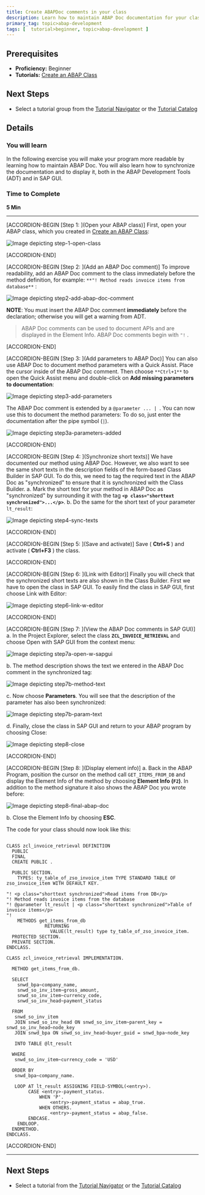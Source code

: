 ```yaml
---
title: Create ABAPDoc comments in your class
description: Learn how to maintain ABAP Doc documentation for your class
primary_tag: topic>abap-development
tags: [  tutorial>beginner, topic>abap-development ]
---
```


## Prerequisites  
 - **Proficiency:** Beginner
 - **Tutorials:** [Create an ABAP Class](https://www.sap.com/developer/tutorials/abap-dev-create-new-class.html)


## Next Steps
 - Select a tutorial group from the [Tutorial Navigator](https://www.sap.com/developer/tutorial-navigator.html) or the [Tutorial Catalog](https://www.sap.com/developer/tutorial-navigator.tutorials.html)

## Details
### You will learn  
In the following exercise you will make your program more readable by learning how to maintain ABAP Doc. You will also learn how to synchronize the documentation and to display it, both in the ABAP Development Tools (ADT) and in SAP GUI.

### Time to Complete
**5 Min**

---

[ACCORDION-BEGIN [Step 1: ](Open your ABAP class)]
First, open your ABAP class, which you created in [Create an ABAP Class](https://www.sap.com/developer/tutorials/abap-dev-create-new-class.html):

![Image depicting step-1-open-class](step-1-open-class.png)


[ACCORDION-END]

[ACCORDION-BEGIN [Step 2: ](Add an ABAP Doc comment)]
To improve readability, add an ABAP Doc comment to the class immediately before the method definition, for example:
`**"! Method reads invoice items from database**` :

![Image depicting step2-add-abap-doc-comment](step2-add-abap-doc-comment.png)

**NOTE**: You must insert the ABAP Doc comment **immediately** before the declaration; otherwise you will get a warning from ADT.

> ABAP Doc comments can be used to document APIs and are displayed in the Element Info. ABAP Doc comments begin with `"!` .


[ACCORDION-END]


[ACCORDION-BEGIN [Step 3: ](Add parameters to ABAP Doc)]
You can also use ABAP Doc to document method parameters with a Quick Assist. Place the cursor inside of the ABAP Doc comment. Then choose `**Ctrl+1**` to open the Quick Assist menu and double-click on **Add missing parameters to documentation**:

![Image depicting step3-add-parameters](step3-add-parameters.png)

The ABAP Doc comment is extended by a `@parameter ... | `. You can now use this to document the method parameters: To do so, just enter the documentation after the pipe symbol (` | `).

![Image depicting step3a-parameters-added](step3a-parameters-added.png)


[ACCORDION-END]

[ACCORDION-BEGIN [Step 4: ](Synchronize short texts)]
We have documented our method using ABAP Doc. However, we also want to see the same short texts in the description fields of the form-based Class Builder in SAP GUI.
To do this, we need to tag the required text in the ABAP Doc as "synchronized" to ensure that it is synchronized with the Class Builder.
a.	Mark the short text for your method in ABAP Doc as "synchronized" by surrounding it with the tag **`<p class="shorttext synchronized">...</p>`**.
b.	Do the same for the short text of your parameter `lt_result`:

![Image depicting step4-sync-texts](step4-sync-texts.png)


[ACCORDION-END]

[ACCORDION-BEGIN [Step 5: ](Save and activate)]
Save ( **Ctrl+S** ) and activate ( **Ctrl+F3** ) the class.


[ACCORDION-END]

[ACCORDION-BEGIN [Step 6: ](Link with Editor)]
Finally you will check that the synchronized short texts are also shown in the Class Builder. First we have to open the class in SAP GUI.
To easily find the class in SAP GUI, first choose Link with Editor:

![Image depicting step6-link-w-editor](step6-link-w-editor.png)


[ACCORDION-END]

[ACCORDION-BEGIN [Step 7: ](View the ABAP Doc comments in SAP GUI)]
a.	In the Project Explorer, select the class **`ZCL_INVOICE_RETRIEVAL`** and choose Open with SAP GUI from the context menu:

![Image depicting step7a-open-w-sapgui](step7a-open-w-sapgui.png)

b.	The method description shows the text we entered in the ABAP Doc comment in the synchronized tag:

![Image depicting step7b-method-text](step7b-method-text.png)

c. Now choose **Parameters**. You will see that the description of the parameter has also been synchronized:

![Image depicting step7b-param-text](step7b-param-text.png)

d. Finally, close the class in SAP GUI and return to your ABAP program by choosing Close:

![Image depicting step8-close](step8-close.png)


[ACCORDION-END]

[ACCORDION-BEGIN [Step 8: ](Display element info)]
a. Back in the ABAP Program, position the cursor on the method call `GET_ITEMS_FROM_DB` and display the Element Info of the method by choosing **Element Info (`F2`)**. In addition to the method signature it also shows the ABAP Doc you wrote before:

![Image depicting step8-final-abap-doc](step8-final-abap-doc.png)

b. Close the Element Info by choosing **ESC**.

The code for your class should now look like this:

```ABAP

CLASS zcl_invoice_retrieval DEFINITION
  PUBLIC
  FINAL
  CREATE PUBLIC .

  PUBLIC SECTION.
    TYPES: ty_table_of_zso_invoice_item TYPE STANDARD TABLE OF zso_invoice_item WITH DEFAULT KEY.

"! <p class="shorttext synchronized">Read items from DB</p>
"! Method reads invoice items from the database
"! @parameter lt_result | <p class="shorttext synchronized">Table of invoice items</p>
"!
    METHODS get_items_from_db
              RETURNING
                VALUE(lt_result) type ty_table_of_zso_invoice_item.
  PROTECTED SECTION.
  PRIVATE SECTION.
ENDCLASS.

CLASS zcl_invoice_retrieval IMPLEMENTATION.

  METHOD get_items_from_db.

  SELECT
    snwd_bpa~company_name,
    snwd_so_inv_item~gross_amount,
    snwd_so_inv_item~currency_code,
    snwd_so_inv_head~payment_status

  FROM
   snwd_so_inv_item
   JOIN snwd_so_inv_head ON snwd_so_inv_item~parent_key = snwd_so_inv_head~node_key
   JOIN snwd_bpa ON snwd_so_inv_head~buyer_guid = snwd_bpa~node_key

   INTO TABLE @lt_result

  WHERE
   snwd_so_inv_item~currency_code = 'USD'

  ORDER BY
   snwd_bpa~company_name.

   LOOP AT lt_result ASSIGNING FIELD-SYMBOL(<entry>).
        CASE <entry>-payment_status.
            WHEN 'P'.
                <entry>-payment_status = abap_true.
            WHEN OTHERS.
                <entry>-payment_status = abap_false.
        ENDCASE.
    ENDLOOP.
  ENDMETHOD.
ENDCLASS.

```


[ACCORDION-END]


---


## Next Steps
- Select a tutorial from the [Tutorial Navigator](https://www.sap.com/developer/tutorial-navigator.html) or the [Tutorial Catalog](https://www.sap.com/developer/tutorials.html)
